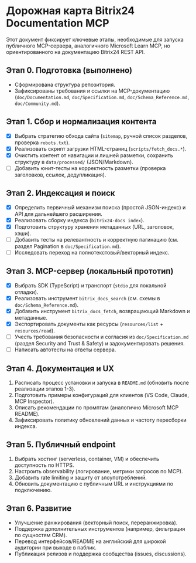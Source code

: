 # Дорожная карта Bitrix24 Documentation MCP

Этот документ фиксирует ключевые этапы, необходимые для запуска публичного MCP-сервера, аналогичного Microsoft Learn MCP, но ориентированного на документацию Bitrix24 REST API.

## Этап 0. Подготовка (выполнено)
- Сформирована структура репозитория.
- Зафиксированы требования и ссылки на MCP-документацию (`doc/Documentation.md`, `doc/Specification.md`, `doc/Schema_Reference.md`, `doc/Community.md`).

## Этап 1. Сбор и нормализация контента
- [x] Выбрать стратегию обхода сайта (`sitemap`, ручной список разделов, проверка `robots.txt`).
- [x] Реализовать скрипт загрузки HTML-страниц (`scripts/fetch_docs.*`).
- [x] Очистить контент от навигации и лишней разметки, сохранить структуру в `data/processed/` (JSON/Markdown).
- [ ] Добавить юнит-тесты на корректность разметки (проверка заголовков, ссылок, дедупликация).

## Этап 2. Индексация и поиск
- [x] Определить первичный механизм поиска (простой JSON-индекс) и API для дальнейшего расширения.
- [x] Реализовать сборку индекса (`bitrix24-docs index`).
- [x] Подготовить структуру хранения метаданных (URL, заголовок, хэши).
- [ ] Добавить тесты на релевантность и корректную пагинацию (см. раздел Pagination в `doc/Specification.md`).
- [ ] Исследовать переход на полнотекстовый/векторный индекс.

## Этап 3. MCP-сервер (локальный прототип)
- [x] Выбрать SDK (TypeScript) и транспорт (`stdio` для локальной отладки).
- [x] Реализовать инструмент `bitrix_docs_search` (см. схемы в `doc/Schema_Reference.md`).
- [x] Добавить инструмент `bitrix_docs_fetch`, возвращающий Markdown и метаданные.
- [x] Экспортировать документы как ресурсы (`resources/list` + `resources/read`).
- [ ] Учесть требования безопасности и согласия из `doc/Specification.md` (раздел Security and Trust & Safety) и задокументировать решения.
- [ ] Написать автотесты на ответы сервера.

## Этап 4. Документация и UX
1. Расписать процесс установки и запуска в `README.md` (обновить после реализации этапов 1-3).
2. Подготовить примеры конфигураций для клиентов (VS Code, Claude, MCP Inspector).
3. Описать рекомендации по промптам (аналогично Microsoft MCP README).
4. Зафиксировать политику обновлений данных и частоту пересборки индекса.

## Этап 5. Публичный endpoint
1. Выбрать хостинг (serverless, container, VM) и обеспечить доступность по HTTPS.
2. Настроить observability (логирование, метрики запросов по MCP).
3. Добавить rate limiting и защиту от злоупотреблений.
4. Обновить документацию с публичным URL и инструкциями по подключению.

## Этап 6. Развитие
- Улучшение ранжирования (векторный поиск, переранжировка).
- Поддержка дополнительных инструментов (например, фильтрация по сущностям CRM).
- Перевод интерфейсов/README на английский для широкой аудитории при выходе в паблик.
- Публикация релизов и поддержка сообщества (issues, discussions).
